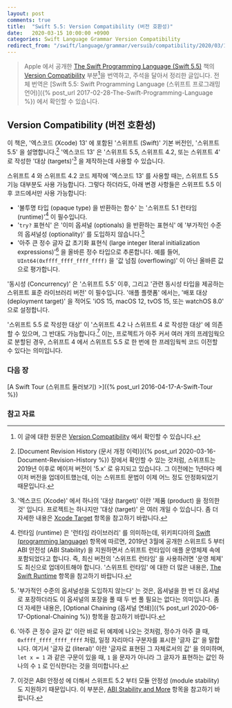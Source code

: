 ```yaml
---
layout: post
comments: true
title:  "Swift 5.5: Version Compatibility (버전 호환성)"
date:   2020-03-15 10:00:00 +0900
categories: Swift Language Grammar Version Compatibility
redirect_from: "/swift/language/grammar/versuib/compatibility/2020/03/15/Version-Compatibility.html"
---
```


> Apple 에서 공개한 [The Swift Programming Language (Swift 5.5)](https://docs.swift.org/swift-book/) 책의 [Version Compatibility](https://docs.swift.org/swift-book/GuidedTour/Compatibility.html) 부분[^Version-Compatibility]을 번역하고, 주석을 달아서 정리한 글입니다. 전체 번역은 [Swift 5.5: Swift Programming Language (스위프트 프로그래밍 언어)]({% post_url 2017-02-28-The-Swift-Programming-Language %}) 에서 확인할 수 있습니다.

## Version Compatibility (버전 호환성)

이 책은, '엑스코드 (Xcode) 13' 에 포함된 '스위프트 (Swift)' 기본 버전인, '스위프트 5.5' 을 설명합니다.[^swift-version] '엑스코드 13' 은 '스위프트 5.5, 스위프트 4.2, 또는 스위프트 4' 로 작성한 '대상 (targets)'[^targets] 을 제작하는데 사용할 수 있습니다.

스위프트 4 와 스위프트 4.2 코드 제작에 '엑스코드 13' 를 사용할 때는, 스위프트 5.5 기능 대부분도 사용 가능합니다. 그렇다 하더라도, 아래 변경 사항들은 스위프트 5.5 이후 코드에서만 사용 가능합니다:

* '불투명 타입 (opaque type) 을 반환하는 함수' 는 '스위프트 5.1 런타임 (runtime)'[^swift-runtime] 이 필수입니다.
* '`try?` 표현식' 은 '이미 옵셔널 (optionals) 을 반환하는 표현식' 에 '부가적인 수준의 옵셔널성 (optionality)' 를 도입하지 않습니다.[^level-of-optionality]
* '아주 큰 정수 글자 값 초기화 표현식 (large integer literal initialization expressions)'[^large-integer-literal] 을 올바른 정수 타입으로 추론합니다. 예를 들어, `UInt64(0xffff_ffff_ffff_ffff)` 을 '값 넘침 (overflowing)' 이 아닌 올바른 값으로 평가합니다.

'동시성 (Concurrency)' 은 '스위프트 5.5' 이후, 그리고 '관련 동시성 타입을 제공하는 스위프트 표준 라이브러리 버전' 이 필수입니다. '애플 플랫폼' 에서는, '배포 대상 (deployment target)' 을 적어도 'iOS 15, macOS 12, tvOS 15, 또는 watchOS 8.0' 으로 설정합니다.  

'스위프트 5.5 로 작성한 대상' 이 '스위프트 4.2 나 스위프트 4 로 작성한 대상' 에 의존할 수 있으며, 그 반대도 가능합니다.[^depend-on] 이는, 프로젝트가 아주 커서 여러 개의 프레임웍으로 분할된 경우, 스위프트 4 에서 스위프트 5.5 로 한 번에 한 프레임웍씩 코드 이전할 수 있다는 의미입니다.

### 다음 장

[A Swift Tour (스위프트 둘러보기) >]({% post_url 2016-04-17-A-Swift-Tour %})

### 참고 자료

[^Version-Compatibility]: 이 글에 대한 원문은 [Version Compatibility](https://docs.swift.org/swift-book/GuidedTour/Compatibility.html) 에서 확인할 수 있습니다.

[^swift-update]: 스위프트 5.3 은 2020-06-22 에 WWDC 20 에 맞춰서 발표 되었다가, 2020-09-16 일에 다시 갱신 되었습니다.

[^targets]: '엑스코드 (Xcode)' 에서 하나의 '대상 (target)' 이란 '제품 (product) 을 정의한 것' 입니다. 프로젝트는 하나지만 '대상 (target)' 은 여러 개일 수 있습니다. 좀 더 자세한 내용은 [Xcode Target](https://developer.apple.com/library/archive/featuredarticles/XcodeConcepts/Concept-Targets.html) 항목을 참고하기 바랍니다.

[^swift-runtime]: 런타임 (runtime) 은 '런타임 라이브러리' 를 의미하는데, 위키피디아의 [Swift (programming language)](https://en.wikipedia.org/wiki/Swift_(programming_language)) 항목에 따르면, 2019년 3월에 공개한 스위프트 5 부터 ABI 안전성 (ABI Stability)[^ABI-Stability] 을 지원하면서 스위프트 런타임이 애플 운영체제 속에 포함되었다고 합니다. 즉, 최신 버전의 '스위프트 런타임' 을 사용하려면 '운영 체제' 도 최신으로 업데이트해야 합니다. '스위프트 런타임' 에 대한 더 많은 내용은, [The Swift Runtime](https://github.com/apple/swift/blob/master/docs/Runtime.md) 항목을 참고하기 바랍니다.

[^ABI-Stability]: 스위프트의 ABI 안정성에 대해서는 [Evolving Swift On Apple Platforms After ABI Stability](https://swift.org/blog/abi-stability-and-apple/) 항목을 참고하기 바랍니다. 한글 자료로는 **Zedd02028** 님이 [ABI stability](https://zeddios.tistory.com/654) 라는 글에 정리를 잘 해두신 것 같습니다.

[^level-of-optionality]: '부가적인 수준의 옵셔널성을 도입하지 않는다' 는 것은, 옵셔널을 한 번 더 옵셔널로 포장하더라도 이 옵셔널의 포장을 풀 때 두 번 풀 필요는 없다는 의미입니다. 좀 더 자세한 내용은, [Optional Chaining (옵셔널 연쇄)]({% post_url 2020-06-17-Optional-Chaining %}) 항목을 참고하기 바랍니다.

[^large-integer-literal]: '아주 큰 정수 글자 값' 이란 바로 뒤 예제에 나오는 것처럼, 정수가 아주 클 때, `0xffff_ffff_ffff_ffff` 처럼, 일정 자리마다 구분자를 표시한 '글자 값' 을 말합니다. 여기서 '글자 값 (literal)' 이란 '글자로 표현된 그 자체로서의 값' 을 의미하며, `let x = 1` 과 같은 구문이 있을 때, `1` 을 문자가 아니라 그 글자가 표현하는 값인 하나의 수 `1` 로 인식한다는 것을 의미합니다.

[^depend-on]: 이것은 ABI 안정성[^ABI-Stability] 에 더해서 스위프트 5.2 부터 모듈 안정성 (module stability) 도 지원하기 때문입니다. 이 부분은, [ABI Stability and More](https://swift.org/blog/abi-stability-and-more/) 항목을 참고하기 바랍니다.

[^swift-version]: [Document Revision History (문서 개정 이력)]({% post_url 2020-03-16-Document-Revision-History %}) 장에서 확인할 수 있는 것처럼, 스위프트는 2019년 이후로 메이저 버전이 '5.x' 로 유지되고 있습니다. 그 이전에는 1년마다 메이저 버전을 업데이트했는데, 이는 스위프트 문법이 이제 어느 정도 안정화되었기 때문입니다.